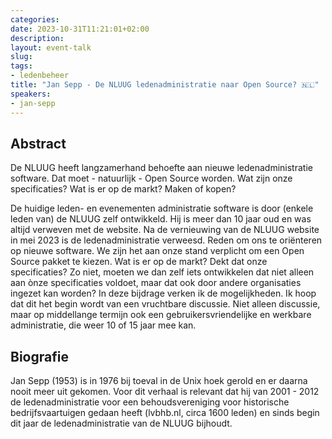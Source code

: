 ```yaml
---
categories:
date: 2023-10-31T11:21:01+02:00
description:
layout: event-talk
slug:
tags:
- ledenbeheer
title: "Jan Sepp - De NLUUG ledenadministratie naar Open Source? 🇳🇱"
speakers:
- jan-sepp
---
```


## Abstract

De NLUUG heeft langzamerhand behoefte aan nieuwe ledenadministratie software. Dat moet - natuurlijk - Open Source worden. Wat zijn onze specificaties? Wat is er op de markt? Maken of kopen?

De huidige leden- en evenementen administratie software is door (enkele leden van) de NLUUG zelf ontwikkeld. Hij is meer dan 10 jaar oud en was altijd verweven met de website. Na de vernieuwing van de NLUUG website in mei 2023 is de ledenadministratie verweesd. Reden om ons te oriënteren op nieuwe software. We zijn het aan onze stand verplicht om een Open Source pakket te kiezen. Wat is er op de markt? Dekt dat onze specificaties? Zo niet, moeten we dan zelf iets ontwikkelen dat niet alleen aan ònze specificaties voldoet, maar dat ook door andere organisaties ingezet kan worden? In deze bijdrage verken ik de mogelijkheden. Ik hoop dat dit het begin wordt van een vruchtbare discussie. Niet alleen discussie, maar op middellange termijn ook een gebruikersvriendelijke en werkbare administratie, die weer 10 of 15 jaar mee kan.

## Biografie

Jan Sepp (1953) is in 1976 bij toeval in de Unix hoek gerold en er daarna nooit meer uit gekomen. Voor dit verhaal is relevant dat hij van 2001 - 2012 de ledenadministratie voor een behoudsvereniging voor historische bedrijfsvaartuigen gedaan heeft (lvbhb.nl, circa 1600 leden) en sinds begin dit jaar de ledenadministratie van de NLUUG bijhoudt.
